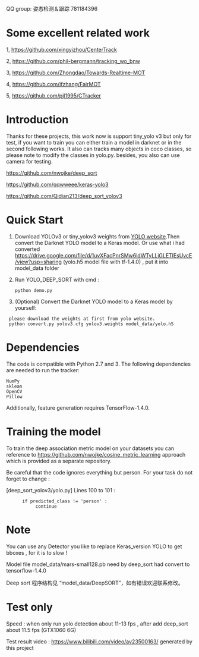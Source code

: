 QQ group: 姿态检测＆跟踪 781184396

# Some excellent related work
   1, https://github.com/xingyizhou/CenterTrack
   
   2, https://github.com/phil-bergmann/tracking_wo_bnw
   
   3, https://github.com/Zhongdao/Towards-Realtime-MOT
   
   4, https://github.com/ifzhang/FairMOT
   
   5, https://github.com/pjl1995/CTracker

# Introduction
  Thanks for these projects, this work now is support tiny_yolo v3 but only for test, if you want to train you can either train a model in darknet or in the second following works. It also can tracks many objects in coco classes, so please note to modify the classes in yolo.py. besides, you also can use camera for testing.

  https://github.com/nwojke/deep_sort
  
  https://github.com/qqwweee/keras-yolo3
  
  https://github.com/Qidian213/deep_sort_yolov3

# Quick Start

1. Download YOLOv3 or tiny_yolov3 weights from [YOLO website](http://pjreddie.com/darknet/yolo/).Then convert the Darknet YOLO model to a Keras model. Or use what i had converted https://drive.google.com/file/d/1uvXFacPnrSMw6ldWTyLLjGLETlEsUvcE/view?usp=sharing (yolo.h5 model file with tf-1.4.0) , put it into model_data folder
2. Run YOLO_DEEP_SORT with cmd :
   ```
   python demo.py
   ```

3. (Optional) Convert the Darknet YOLO model to a Keras model by yourself:

  ```
   please download the weights at first from yolo website. 
   python convert.py yolov3.cfg yolov3.weights model_data/yolo.h5
  ```

# Dependencies

  The code is compatible with Python 2.7 and 3. The following dependencies are needed to run the tracker:

    NumPy
    sklean
    OpenCV
    Pillow

  Additionally, feature generation requires TensorFlow-1.4.0.

# Training the model

  To train the deep association metric model on your datasets you can reference to https://github.com/nwojke/cosine_metric_learning  approach which is provided as a separate repository.
  
  Be careful that the code ignores everything but person. For your task do not forget to change :
  
  [deep_sort_yolov3/yolo.py]   Lines 100 to 101 :
  
          if predicted_class != 'person' : 
               continue 

# Note 
  You can use any Detector you like to replace Keras_version YOLO to get bboxes , for it is to slow !
  
  Model file model_data/mars-small128.pb need by deep_sort had convert to tensorflow-1.4.0
  
  Deep sort 程序结构见 “model_data/DeepSORT”，如有错误欢迎联系修改。
 
# Test only

  Speed : when only run yolo detection about 11-13 fps  , after add deep_sort about 11.5 fps (GTX1060 6G)
 
  Test result video : https://www.bilibili.com/video/av23500163/ generated by this project
 
 

